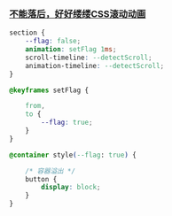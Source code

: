### [](https://developer.mozilla.org/zh-CN/docs/Web/CSS/:nth-child#%E9%80%89%E6%8B%A9%E5%99%A8%E7%A4%BA%E4%BE%8B)

### [](https://developer.mozilla.org/en-US/docs/Web/CSS/@container)

### [不能落后，好好缕缕CSS滚动动画](https://www.zhangxinxu.com/wordpress/2024/08/css-scroll-timeline/)

```css
section {
    --flag: false;
    animation: setFlag 1ms;
    scroll-timeline: --detectScroll;
    animation-timeline: --detectScroll;
}

@keyframes setFlag {

    from,
    to {
        --flag: true;
    }
}

@container style(--flag: true) {

    /* 容器溢出 */
    button {
        display: block;
    }
}
```

